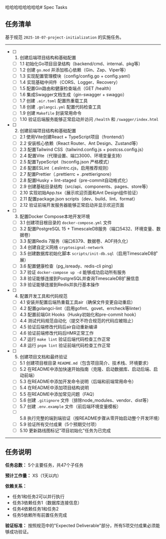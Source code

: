 哈哈哈哈哈哈哈哈# Spec Tasks

## 任务清单

基于规范 `2025-10-07-project-initialization` 的实施任务。

---

- [ ] 1. 创建后端项目结构和基础配置
  - [ ] 1.1 初始化Go项目目录结构（backend/cmd、internal、pkg等）
  - [ ] 1.2 创建 `go.mod` 并添加核心依赖（Gin、Zap、Viper等）
  - [ ] 1.3 实现配置管理模块（config/config.go + config.yaml）
  - [ ] 1.4 实现基础中间件（CORS、Logger、Recovery）
  - [ ] 1.5 配置Gin路由和健康检查端点（GET /health）
  - [ ] 1.6 集成Swagger文档生成（gin-swagger + swaggo）
  - [ ] 1.7 创建 `.air.toml` 配置热重载工具
  - [ ] 1.8 创建 `.golangci.yml` 配置代码检查工具
  - [ ] 1.9 创建 `Makefile` 封装常用命令
  - [ ] 1.10 验证后端服务能够正常启动并访问 `/health` 和 `/swagger/index.html`

- [ ] 2. 创建前端项目结构和基础配置
  - [ ] 2.1 使用Vite创建React + TypeScript项目（frontend/）
  - [ ] 2.2 安装核心依赖（React Router、Ant Design、Zustand等）
  - [ ] 2.3 配置Tailwind CSS（tailwind.config.js + postcss.config.js）
  - [ ] 2.4 配置Vite（代理设置、端口3000、环境变量支持）
  - [ ] 2.5 配置TypeScript（tsconfig.json 严格模式）
  - [ ] 2.6 配置ESLint（.eslintrc.cjs，启用推荐规则）
  - [ ] 2.7 配置Prettier（.prettierrc + .prettierignore）
  - [ ] 2.8 配置Husky + lint-staged（pre-commit自动格式化）
  - [ ] 2.9 创建基础目录结构（src/api、components、pages、store等）
  - [ ] 2.10 实现初始App.tsx（展示欢迎页面和Ant Design组件验证）
  - [ ] 2.11 配置package.json scripts（dev、build、lint、format）
  - [ ] 2.12 验证前端开发服务器能够正常启动并显示欢迎页面

- [ ] 3. 配置Docker Compose本地开发环境
  - [ ] 3.1 创建项目根目录的 `docker-compose.yml` 文件
  - [ ] 3.2 配置PostgreSQL 15 + TimescaleDB服务（端口5432、环境变量、数据卷）
  - [ ] 3.3 配置Redis 7服务（端口6379、数据卷、AOF持久化）
  - [ ] 3.4 创建自定义网络 `cryptosignal-network`
  - [ ] 3.5 创建数据库初始化脚本 `scripts/init-db.sql`（启用TimescaleDB扩展）
  - [ ] 3.6 配置健康检查（pg_isready、redis-cli ping）
  - [ ] 3.7 验证 `docker-compose up -d` 能够成功启动所有服务
  - [ ] 3.8 验证能够连接到PostgreSQL并查询TimescaleDB扩展信息
  - [ ] 3.9 验证能够连接到Redis并执行基本操作

- [ ] 4. 配置开发工具和代码规范
  - [ ] 4.1 安装并配置后端热重载工具air（确保文件变更自动重启）
  - [ ] 4.2 配置golangci-lint（启用gofmt、govet、errcheck等linter）
  - [ ] 4.3 配置前端Git Hooks（Husky初始化和pre-commit hook）
  - [ ] 4.4 测试代码规范自动化（提交不符合规范的代码应被阻止）
  - [ ] 4.5 验证后端修改代码后air自动重新编译
  - [ ] 4.6 验证前端修改代码后HMR正常工作
  - [ ] 4.7 运行 `make lint` 验证后端代码检查工作正常
  - [ ] 4.8 运行 `pnpm lint` 验证前端代码检查工作正常

- [ ] 5. 创建项目文档和最终验证
  - [ ] 5.1 创建项目根目录 `README.md`（包含项目简介、技术栈、环境要求）
  - [ ] 5.2 在README中添加快速开始指南（克隆、启动数据库、启动后端、启动前端）
  - [ ] 5.3 在README中添加开发命令说明（后端和前端常用命令）
  - [ ] 5.4 在README中添加项目结构说明
  - [ ] 5.5 在README中添加常见问题（FAQ）
  - [ ] 5.6 创建 `.gitignore` 文件（排除node_modules、vendor、dist等）
  - [ ] 5.7 创建 `.env.example` 文件（前后端环境变量模板）
  - [ ] 5.8 执行完整的端到端验证（按README步骤从零开始启动整个开发环境）
  - [ ] 5.9 验证所有交付成果（5个预期交付项）
  - [ ] 5.10 更新路线图标记"项目初始化"任务为已完成

---

## 任务说明

**任务总数：** 5个主要任务，共47个子任务

**预计工作量：** XS（1天以内）

**依赖关系：**
- 任务1和任务2可以并行执行
- 任务3依赖任务1（数据库连接信息）
- 任务4依赖任务1和任务2
- 任务5依赖所有前置任务完成

**验证标准：**
按照规范中的"Expected Deliverable"部分，所有5项交付成果必须能够成功验证。

